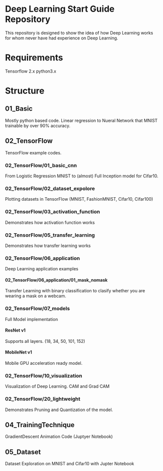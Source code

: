 # Deep Learning Start Guide Repository

This repository is designed to show the idea of how Deep Learning works for whom never have had experience on Deep Learning.

# Requirements
Tensorflow 2.x
python3.x

# Structure
## 01_Basic
Mostly python based code. Linear regression to Nueral Network that MNIST trainable by over 90% accuracy.

## 02_TensorFlow
TensorFlow example codes.

### 02_TensorFlow/01_basic_cnn
From Logistic Regression MNIST to (almost) Full Inception model for Cifar10.

### 02_TensorFlow/02_dataset_expolore
Plotting datasets in TensorFlow (MNIST, FashionMNIST, Cifar10, Cifar100)

### 02_TensorFlow/03_activation_function
Demonstrates how activation function works

### 02_TensorFlow/05_transfer_learning
Demonstrates how transfer learning works

### 02_TensorFlow/06_application
Deep Learning application examples
#### 02_TensorFlow/06_application/01_mask_nomask
Transfer Learning with binary classification to clasify whether you are wearing a mask on a webcam.

### 02_TensorFlow/07_models
Full Model implementation
#### ResNet v1
Supports all layers. (18, 34, 50, 101, 152)
#### MobileNet v1
Mobile GPU acceleration ready model.

### 02_TensorFlow/10_visualization
Visualization of Deep Learning. CAM and Grad CAM

### 02_TensorFlow/20_lightweight
Demonstrates Pruning and Quantization of the model.

## 04_TrainingTechnique
GradientDescent Animation Code (Juptyer Notebook)

## 05_Dataset
Dataset Exploration on MNIST and Cifar10 with Jupter Notebook



